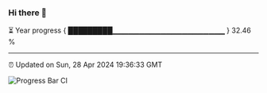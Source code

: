 ### Hi there 👋

⏳ Year progress { █████████▁▁▁▁▁▁▁▁▁▁▁▁▁▁▁▁▁▁▁▁▁ } 32.46 %

---

⏰ Updated on Sun, 28 Apr 2024 19:36:33 GMT

![Progress Bar CI](https://github.com/IshwaranRudhara/GIT-ACTION/workflows/Progress%20Bar%20CI/badge.svg)
